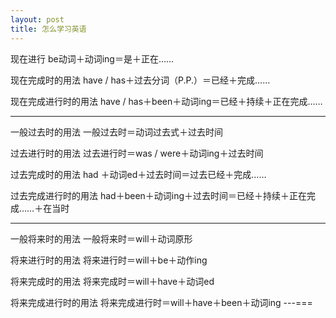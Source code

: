 ```yaml
---
layout: post
title: 怎么学习英语
---
```


现在进行
be动词＋动词ing＝是＋正在……

现在完成时的用法
have / has＋过去分词（P.P.）＝已经＋完成……

现在完成进行时的用法
have / has＋been＋动词ing＝已经＋持续＋正在完成……

--------------
一般过去时的用法
一般过去时＝动词过去式＋过去时间

过去进行时的用法
过去进行时＝was / were＋动词ing＋过去时间

过去完成时的用法
had ＋动词ed＋过去时间＝过去已经＋完成……

过去完成进行时的用法
had＋been＋动词ing＋过去时间＝已经＋持续＋正在完成……＋在当时

--------------------
一般将来时的用法
一般将来时＝will＋动词原形

将来进行时的用法
将来进行时＝will＋be＋动作ing

将来完成时的用法
将来完成时＝will＋have＋动词ed

将来完成进行时的用法
将来完成进行时＝will＋have＋been＋动词ing
---===

